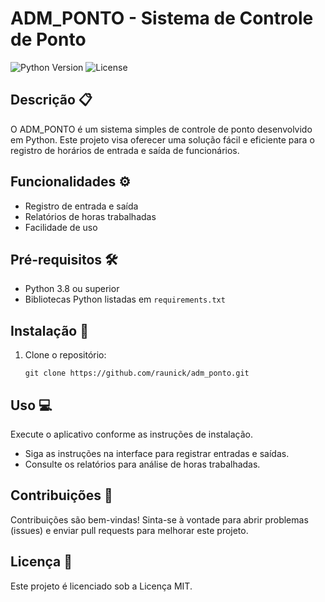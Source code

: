 # ADM_PONTO - Sistema de Controle de Ponto

![Python Version](https://img.shields.io/badge/python-3.8%2B-blue)
![License](https://img.shields.io/badge/license-MIT-green)

## Descrição 📋

O ADM_PONTO é um sistema simples de controle de ponto desenvolvido em Python. Este projeto visa oferecer uma solução fácil e eficiente para o registro de horários de entrada e saída de funcionários.

## Funcionalidades ⚙️

- Registro de entrada e saída
- Relatórios de horas trabalhadas
- Facilidade de uso

## Pré-requisitos 🛠️

- Python 3.8 ou superior
- Bibliotecas Python listadas em `requirements.txt`

## Instalação 🚀

1. Clone o repositório:

   ```
   git clone https://github.com/raunick/adm_ponto.git
   ```
   
## Uso 💻

Execute o aplicativo conforme as instruções de instalação.
- Siga as instruções na interface para registrar entradas e saídas.
- Consulte os relatórios para análise de horas trabalhadas.

## Contribuições 🤝

Contribuições são bem-vindas! Sinta-se à vontade para abrir problemas (issues) e enviar pull requests para melhorar este projeto.

## Licença 📄

Este projeto é licenciado sob a Licença MIT.
